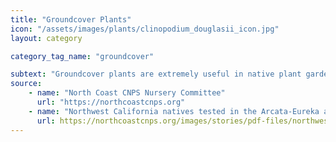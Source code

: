 ```yaml
---
title: "Groundcover Plants"
icon: "/assets/images/plants/clinopodium_douglasii_icon.jpg" 
layout: category

category_tag_name: "groundcover"

subtext: "Groundcover plants are extremely useful in native plant gardening as a environmentally beneficial lawn replacement. They also serve the purpose of forming a living mulch. Some of our favorite go-to groundcovers are listed below."
source:
    - name: "North Coast CNPS Nursery Committee"
      url: "https://northcoastcnps.org"
    - name: "Northwest California natives tested in the Arcata-Eureka area"
      url: https://northcoastcnps.org/images/stories/pdf-files/northwestnativeslocallytested-july2016.pdf
---
```


